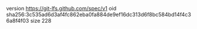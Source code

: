 version https://git-lfs.github.com/spec/v1
oid sha256:3c535ad6d3af4fc862eba0fa884de9ef16dc313d6f8bc584bd14f4c36a8f4f03
size 228
